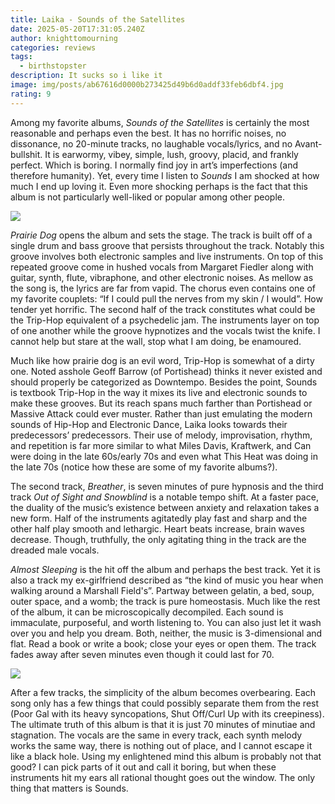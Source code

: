 ```yaml
---
title: Laika - Sounds of the Satellites
date: 2025-05-20T17:31:05.240Z
author: knighttomourning
categories: reviews
tags:
  - birthstopster
description: It sucks so i like it
image: img/posts/ab67616d0000b273425d49b6d0addf33feb6dbf4.jpg
rating: 9
---
```

<!--StartFragment-->

Among my favorite albums, *Sounds of the Satellites* is certainly the most reasonable and perhaps even the best. It has no horrific noises, no dissonance, no 20-minute tracks, no laughable vocals/lyrics, and no Avant-bullshit. It is earwormy, vibey, simple, lush, groovy, placid, and frankly perfect. Which is boring. I normally find joy in art’s imperfections (and therefore humanity). Yet, every time I listen to *Sounds* I am shocked at how much I end up loving it. Even more shocking perhaps is the fact that this album is not particularly well-liked or popular among other people. 

![](img/posts/ab67616d0000b273425d49b6d0addf33feb6dbf4.jpg)

<!--StartFragment-->

*Prairie Dog* opens the album and sets the stage. The track is built off of a single drum and bass groove that persists throughout the track. Notably this groove involves both electronic samples and live instruments. On top of this repeated groove come in hushed vocals from Margaret Fiedler along with guitar, synth, flute, vibraphone, and other electronic noises. As mellow as the song is, the lyrics are far from vapid. The chorus even contains one of my favorite couplets: “If I could pull the nerves from my skin / I would”. How tender yet horrific. The second half of the track constitutes what could be the Trip-Hop equivalent of a psychedelic jam. The instruments layer on top of one another while the groove hypnotizes and the vocals twist the knife. I cannot help but stare at the wall, stop what I am doing, be enamoured. 

Much like how prairie dog is an evil word, Trip-Hop is somewhat of a dirty one. Noted asshole Geoff Barrow (of Portishead) thinks it never existed and should properly be categorized as Downtempo. Besides the point, Sounds is textbook Trip-Hop in the way it mixes its live and electronic sounds to make these grooves. But its reach spans much farther than Portishead or Massive Attack could ever muster. Rather than just emulating the modern sounds of Hip-Hop and Electronic Dance, Laika looks towards their predecessors’ predecessors. Their use of melody, improvisation, rhythm, and repetition is far more similar to what Miles Davis, Kraftwerk, and Can were doing in the late 60s/early 70s and even what This Heat was doing in the late 70s (notice how these are some of my favorite albums?). 

The second track, *Breather*, is seven minutes of pure hypnosis and the third track *Out of Sight and Snowblind* is a notable tempo shift. At a faster pace, the duality of the music’s existence between anxiety and relaxation takes a new form. Half of the instruments agitatedly play fast and sharp and the other half play smooth and lethargic. Heart beats increase, brain waves decrease. Though, truthfully, the only agitating thing in the track are the dreaded male vocals. 

*Almost Sleeping* is the hit off the album and perhaps the best track. Yet it is also a track my ex-girlfriend described as “the kind of music you hear when walking around a Marshall Field's”. Partway between gelatin, a bed, soup, outer space, and a womb; the track is pure homeostasis. Much like the rest of the album, it can be microscopically decompiled. Each sound is immaculate, purposeful, and worth listening to. You can also just let it wash over you and help you dream. Both, neither, the music is 3-dimensional and flat. Read a book or write a book; close your eyes or open them. The track fades away after seven minutes even though it could last for 70. 

![](img/posts/ab6761610000e5eba5376604c366d6340ab6df1a.jpg)

After a few tracks, the simplicity of the album becomes overbearing. Each song only has a few things that could possibly separate them from the rest (Poor Gal with its heavy syncopations, Shut Off/Curl Up with its creepiness). The ultimate truth of this album is that it is just 70 minutes of minutiae and stagnation. The vocals are the same in every track, each synth melody works the same way, there is nothing out of place, and I cannot escape it like a black hole. Using my enlightened mind this album is probably not that good? I can pick parts of it out and call it boring, but when these instruments hit my ears all rational thought goes out the window. The only thing that matters is Sounds. 



<!--EndFragment-->